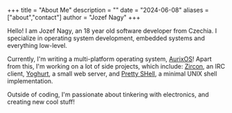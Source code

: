 +++
title = "About Me"
description = ""
date = "2024-06-08"
aliases = ["about","contact"]
author = "Jozef Nagy"
+++

Hello! I am Jozef Nagy, an 18 year old software developer from Czechia.
I specialize in operating system development, embedded systems and everything low-level.

Currently, I'm writing a multi-platform operating system, [AurixOS](https://github.com/aurixos/os)! Apart from this, I'm working on a lot of side projects, which include: [Zircon](https://github.com/schkwve/zircon), an IRC client, [Yoghurt](https://github.com/schkwve/yoghurt), a small web server, and [Pretty SHell](https://github.com/schkwve/psh), a minimal UNIX shell implementation.

Outside of coding, I'm passionate about tinkering with electronics, and creating new cool stuff!